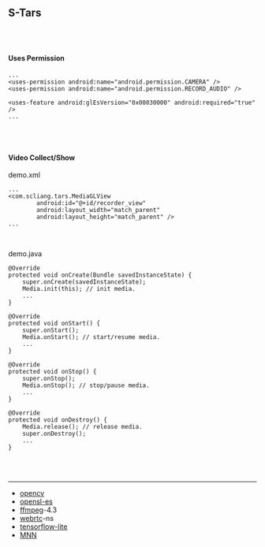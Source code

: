 ## S-Tars

<br /><br />

#### Uses Permission

```
...
<uses-permission android:name="android.permission.CAMERA" />
<uses-permission android:name="android.permission.RECORD_AUDIO" />

<uses-feature android:glEsVersion="0x00030000" android:required="true" />
...
```

<br /><br />

#### Video Collect/Show

demo.xml
```
...
<com.scliang.tars.MediaGLView
        android:id="@+id/recorder_view"
        android:layout_width="match_parent"
        android:layout_height="match_parent" />
...
```

<br />

demo.java
```
@Override
protected void onCreate(Bundle savedInstanceState) {
    super.onCreate(savedInstanceState);
    Media.init(this); // init media.
    ...
}

@Override
protected void onStart() {
    super.onStart();
    Media.onStart(); // start/resume media.
    ...
}

@Override
protected void onStop() {
    super.onStop();
    Media.onStop(); // stop/pause media.
    ...
}

@Override
protected void onDestroy() {
    Media.release(); // release media.
    super.onDestroy();
    ...
}
```

<br /><br />

---

- [opencv](https://github.com/opencv/opencv)
- [opensl-es](https://developer.android.google.cn/ndk/guides/audio/opensl)
- [ffmpeg](https://github.com/FFmpeg/FFmpeg)-4.3
- [webrtc](https://github.com/webrtc)-ns
- [tensorflow-lite](https://tensorflow.google.cn/lite/)
- [MNN](https://github.com/alibaba/MNN)
